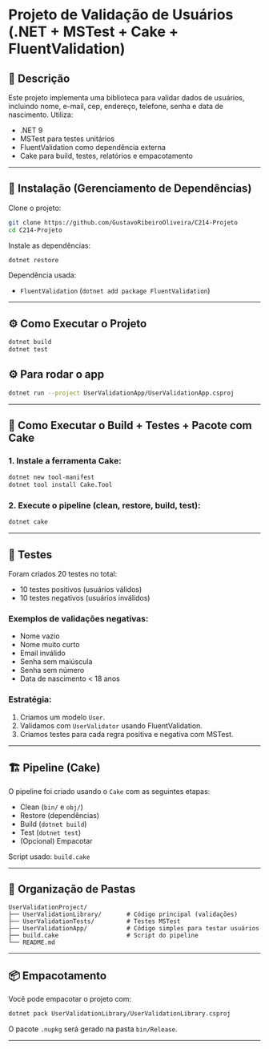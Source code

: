 # Projeto de Validação de Usuários (.NET + MSTest + Cake + FluentValidation)

## 🧾 Descrição

Este projeto implementa uma biblioteca para validar dados de usuários, incluindo nome, e-mail, cep, endereço, telefone, senha e data de nascimento. Utiliza:

- .NET 9
- MSTest para testes unitários
- FluentValidation como dependência externa
- Cake para build, testes, relatórios e empacotamento

---

## 🧩 Instalação (Gerenciamento de Dependências)

Clone o projeto:

```bash
git clone https://github.com/GustavoRibeiroOliveira/C214-Projeto
cd C214-Projeto
```

Instale as dependências:

```bash
dotnet restore
```

Dependência usada:
- `FluentValidation` (`dotnet add package FluentValidation`)

---

## ⚙️ Como Executar o Projeto

```bash
dotnet build
dotnet test
```

## ⚙️ Para rodar o app

```bash
dotnet run --project UserValidationApp/UserValidationApp.csproj  
```

---

## 🚧 Como Executar o Build + Testes + Pacote com Cake

### 1. Instale a ferramenta Cake:

```bash
dotnet new tool-manifest
dotnet tool install Cake.Tool
```

### 2. Execute o pipeline (clean, restore, build, test):

```bash
dotnet cake
```

---

## 🧪 Testes

Foram criados 20 testes no total:
- 10 testes positivos (usuários válidos)
- 10 testes negativos (usuários inválidos)

### Exemplos de validações negativas:
- Nome vazio
- Nome muito curto
- Email inválido
- Senha sem maiúscula
- Senha sem número
- Data de nascimento < 18 anos

### Estratégia:
1. Criamos um modelo `User`.
2. Validamos com `UserValidator` usando FluentValidation.
3. Criamos testes para cada regra positiva e negativa com MSTest.

---

## 🏗️ Pipeline (Cake)

O pipeline foi criado usando o `Cake` com as seguintes etapas:
- Clean (`bin/` e `obj/`)
- Restore (dependências)
- Build (`dotnet build`)
- Test (`dotnet test`)
- (Opcional) Empacotar

Script usado: `build.cake`

---

## 📁 Organização de Pastas

```
UserValidationProject/
├── UserValidationLibrary/       # Código principal (validações)
├── UserValidationTests/         # Testes MSTest
├── UserValidationApp/           # Código simples para testar usuários
├── build.cake                   # Script do pipeline
└── README.md
```

---

## 📦 Empacotamento

Você pode empacotar o projeto com:

```bash
dotnet pack UserValidationLibrary/UserValidationLibrary.csproj
```

O pacote `.nupkg` será gerado na pasta `bin/Release`.

---
